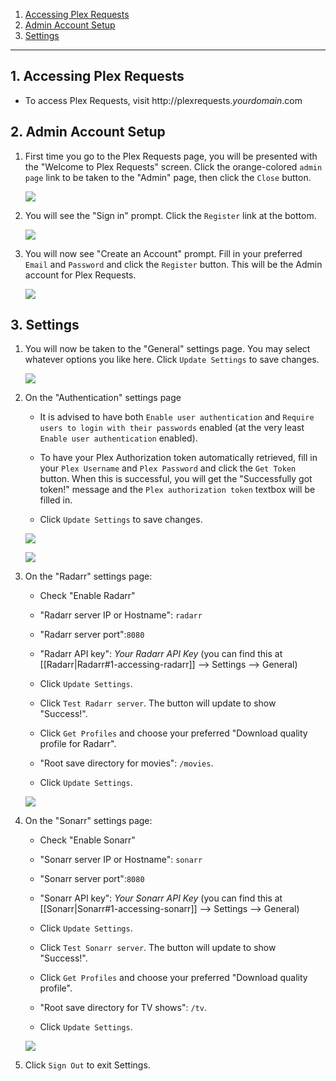 
<!-- TOC depthFrom:1 depthTo:6 withLinks:1 updateOnSave:0 orderedList:1 -->

1. [Accessing Plex Requests](#1-accessing-plex-requests)
2. [Admin Account Setup](#2-admin-account-setup)
3. [Settings](#3-settings)

<!-- /TOC -->
---
## 1. Accessing Plex Requests

- To access Plex Requests, visit http://plexrequests._yourdomain_.com


## 2. Admin Account Setup

1. First time you go to the Plex Requests page, you will be presented with the "Welcome to Plex Requests" screen. Click the orange-colored `admin page` link to be taken to the "Admin" page, then click the `Close` button.

    ![](https://i.imgur.com/nU4LllT.png)

1. You will see the "Sign in" prompt. Click the `Register` link at the bottom.

    ![](https://i.imgur.com/54U1EAA.png)

1. You will now see "Create an Account" prompt. Fill in your preferred `Email` and `Password` and click the `Register` button. This will be the Admin account for Plex Requests.

    ![](https://i.imgur.com/2axV0sW.png)

## 3. Settings

1. You will now be taken to the "General" settings page. You may select whatever options you like here. Click `Update Settings` to save changes.

    ![ ](https://i.imgur.com/02AlzFO.png)

1. On the "Authentication" settings page

    - It is advised to have both `Enable user authentication` and `Require users to login with their passwords` enabled (at the very least `Enable user authentication` enabled).

    - To have your Plex Authorization token automatically retrieved, fill in your `Plex Username` and `Plex Password` and click the `Get Token` button. When this is successful, you will get the "Successfully got token!" message and the `Plex authorization token` textbox will be filled in.

    - Click `Update Settings` to save changes.

    ![ ](https://i.imgur.com/vd35F5e.png)

    ![](https://i.imgur.com/gLucVsz.png)


1. On the "Radarr" settings page:

    - Check "Enable Radarr"

    - "Radarr server IP or Hostname": `radarr`

    - "Radarr server port":`8080`

    - "Radarr API key": _Your Radarr API Key_ (you can find this at [[Radarr|Radarr#1-accessing-radarr]] --> Settings --> General)

    - Click `Update Settings`.

    - Click `Test Radarr server`. The button will update to show "Success!".

    - Click `Get Profiles` and choose your preferred "Download quality profile for Radarr".

    - "Root save directory for movies": `/movies`.

    - Click `Update Settings`.

    ![](https://i.imgur.com/QZCN9S5.png)

1. On the "Sonarr" settings page:

    - Check "Enable Sonarr"

    - "Sonarr server IP or Hostname": `sonarr`

    - "Sonarr server port":`8080`

    - "Sonarr API key": _Your Sonarr API Key_ (you can find this at [[Sonarr|Sonarr#1-accessing-sonarr]] --> Settings --> General)

    - Click `Update Settings`.

    - Click `Test Sonarr server`. The button will update to show "Success!".

    - Click `Get Profiles` and choose your preferred "Download quality profile".

    - "Root save directory for TV shows": `/tv`.

    - Click `Update Settings`.

    ![](https://i.imgur.com/7I0r5E7.png)

1. Click `Sign Out` to exit Settings.
